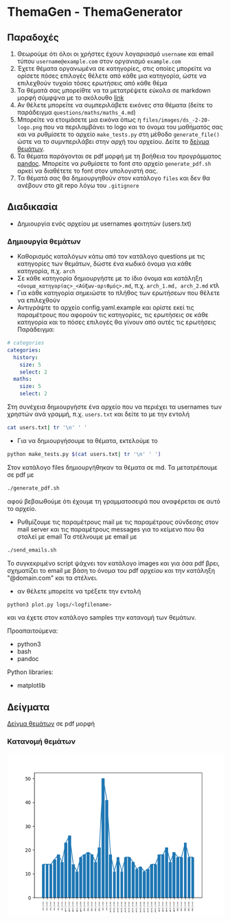 # ThemaGen - ThemaGenerator


## Παραδοχές

1. Θεωρούμε ότι όλοι οι χρήστες έχουν λογαριασμό ``username`` και email τύπου ``username@example.com`` στον οργανισμό ``example.com``
2. Έχετε θέματα οργανωμένα σε κατηγορίες, στις οποίες μπορείτε να ορίσετε πόσες επιλογές θέλετε από κάθε μια κατηγορία, ώστε να επιλεχθούν τυχαία τόσες ερωτήσεις από κάθε θέμα
3. Τα θέματά σας μπορείθτε να τα μετατρέψετε εύκολα σε markdown μορφή σύμφψνα με το ακόλουθο [link](https://github.com/adam-p/markdown-here/wiki/Markdown-Cheatsheet)
4. Αν θέλετε μπορείτε να συμπεριλάβετε εικόνες στα θέματα (δείτε το παράδειγμα ``questions/maths/maths_4.md``)
5. Μπορείτε να ετοιμάσετε μια εικόνα όπως η ``files/images/ds_-2-20-logo.png`` που να περιλαμβάνει το logo και το όνομα του μαθήματός σας και να ρυθμίσετε το αρχείο ``make_tests.py`` στη μέθοδο ``generate_file()`` ώστε να το συμνπεριλάβει στην αρχή του αρχείου. Δείτε το [δείγμα θεμάτων](./samples/tsadimas.pdf).
6. Τα θέματα παράγονται σε pdf μορφή με τη βοήθεια του προγράμματος [pandoc](https://pandoc.org/). Μπορείτε να ρυθμίσετε το font στο αρχείο ``generate_pdf.sh`` αρκεί να διαθέτετε το font στον υπολογιστή σας.
7. Τα θέματά σας θα δημιουργηθούν στον κατάλογο ``files`` και δεν θα ανέβουν στο git repo λόγω του ``.gitignore``


## Διαδικασία
* Δημιουργία ενός αρχείου με usernames φοιτητών (users.txt) 


### Δημιουργία θεμάτων

*  Καθορισμός καταλόγων κάτω από τον κατάλογο questions με τις κατηγορίες των θεμάτων, δώστε ένα κωδικό όνομα για κάθε κατηγορία, π.χ. ``arch``
* Σε κάθε κατηγορία δημιουργήστε με το ίδιο όνομα και κατάληξη ``<όνομα_κατηγορίας>_<Αύξων-αριθμός>.md``, π.χ. ``arch_1.md, arch_2.md`` κτλ
* Για κάθε κατηγορία σημειώστε το πλήθος των ερωτήσεων που θέλετε να επιλεχθούν
* Αντιγράψτε το αρχείο config.yaml.example και ορίστε εκεί τις παραμέτρους που αφορούν τις κατηγορίες, τις ερωτήσεις σε κάθε κατηγορία και το πόσες επιλογές θα γίνουν από αυτές τις ερωτήσεις
Παράδειγμα:
```yaml
# categories
categories:
  history:
    size: 5
    select: 2
  maths:
    size: 5
    select: 2
```

Στη συνέχεια δημιουργήστε ένα αρχείο που να περιέχει τα usernames των χρηστών ανά γραμμή, π.χ. ``users.txt`` και δείτε το με την εντολή
```bash
cat users.txt| tr '\n' ' '
```
* Για να δημιουργήσουμε τα θέματα, εκτελούμε το 
```bash
python make_tests.py $(cat users.txt| tr '\n' ' ')
```
Στον κατάλογο files δημιουργήθηκαν τα θέματα σε md. Τα μετατρέπουμε σε pdf με
```bash
./generate_pdf.sh
```
αφού βεβαωθούμε ότι έχουμε τη γραμματοσειρά που αναφέρεται σε αυτό το αρχείο.
* Ρυθμίζουμε τις παραμέτρους mail με τις παραμέτρους σύνδεσης στον mail server και τις παραμέτρους messages για το κείμενο που θα σταλεί με email
Τα στέλνουμε με email με
```bash
./send_emails.sh
```
Το συγκεκριμένο script ψάχνει τον κατάλογο images και για όσα pdf βρει, σχηματίζει το email με βάση το όνομα του pdf αρχείου και την κατάληξη "@domain.com" και τα στέλνει.
* αν θέλετε μπορείτε να τρέξετε την εντολή
```bash
python3 plot.py logs/<logfilename>
```
και να έχετε στον κατάλογο samples την κατανομή των θεμάτων.

Προαπαιτούμενα:

* python3
* bash
* pandoc

Python libraries:

* matplotlib

## Δείγματα

[Δείγμα θεμάτων](./samples/tsadimas.pdf) σε pdf μορφή
### Κατανομή θεμάτων
![](./samples/plot.png)